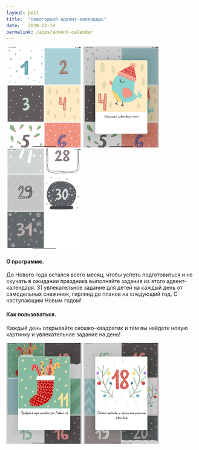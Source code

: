 ```yaml
---
layout: post
title:  "Новогодний адвент-календарь"
date:   2020-12-18
permalink: /apps/advent-calendar
---
```

<img src="/assets/images/advent/1.png" width="200"/>
<img src="/assets/images/advent/2.png" width="200"/>
<img src="/assets/images/advent/5.png" width="200"/>

#### О программе.

До Нового года остался всего месяц, чтобы успеть подготовиться и не скучать в ожидании праздника выполняйте задания из этого адвент-календаря.
31 увлекательное задание для детей на каждый день от самодельных снежинок, гирлянд до планов на следующий год.
С наступающим Новым годом! 


#### Как пользоваться.

Каждый день открывайте окошко-квадратик и там вы найдете новую картинку и увлекательное задание на день!


<img src="/assets/images/advent/3.png" width="200"/>
<img src="/assets/images/advent/4.png" width="200"/>
